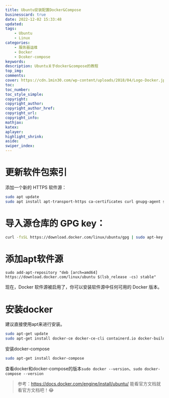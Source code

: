 ```yaml
---
title: Ubuntu安装配置Docker&Compose
businesscard: true
date: 2022-12-02 15:33:48
updated:
tags: 
    - Ubuntu
    - Linux
categories: 
    - 服务器运维
    - Docker
    - Dcoker-compose
keywords:
description: Ubuntu关于docker&compose的教程
top_img:
comments:
cover: https://cdn.1min30.com/wp-content/uploads/2018/04/Logo-Docker.jpg
toc:
toc_number:
toc_style_simple:
copyright:
copyright_author:
copyright_author_href:
copyright_url:
copyright_info:
mathjax:
katex:
aplayer:
highlight_shrink:
aside:
swiper_index: 
---
```

# 更新软件包索引
添加一个新的 HTTPS 软件源：
```bash
sudo apt update
sudo apt install apt-transport-https ca-certificates curl gnupg-agent software-properties-common
```
# 导入源仓库的 GPG key：
```bash
curl -fsSL https://download.docker.com/linux/ubuntu/gpg | sudo apt-key add -
```

# 添加apt软件源
```
sudo add-apt-repository "deb [arch=amd64] https://download.docker.com/linux/ubuntu $(lsb_release -cs) stable"
```
现在，Docker 软件源被启用了，你可以安装软件源中任何可用的 Docker 版本。

# 安装docker
建议直接使用apt来进行安装。
```bash
sudo apt-get update
sudo apt-get install docker-ce docker-ce-cli containerd.io docker-buildx-plugin
```
安装docker-compose
```bash
sudo apt-get install docker-compose
```
查看docker和docker-compose的版本`sudo docker --version`、`sudo docker-compose --version`
> 参考：https://docs.docker.com/engine/install/ubuntu/
>能看官方文档就看官方文档吧！😂